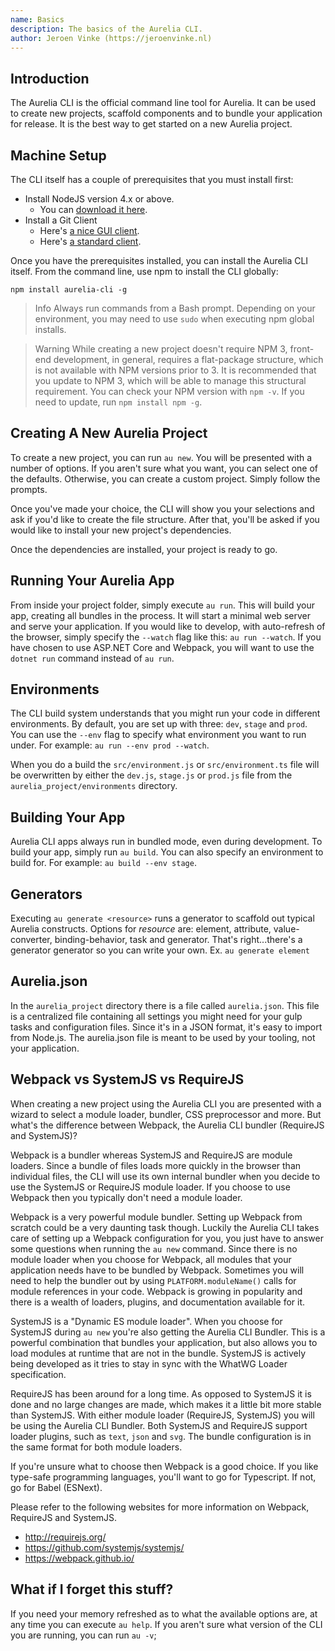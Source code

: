 ```yaml
---
name: Basics
description: The basics of the Aurelia CLI.
author: Jeroen Vinke (https://jeroenvinke.nl)
---
```


## Introduction

The Aurelia CLI is the official command line tool for Aurelia. It can be used to create new projects, scaffold components and to bundle your application for release. It is the best way to get started on a new Aurelia project.

## Machine Setup

The CLI itself has a couple of prerequisites that you must install first:

* Install NodeJS version 4.x or above.
    * You can [download it here](https://nodejs.org/en/).
* Install a Git Client
    * Here's [a nice GUI client](https://desktop.github.com).
    * Here's [a standard client](https://git-scm.com).

Once you have the prerequisites installed, you can install the Aurelia CLI itself. From the command line, use npm to install the CLI globally:

```
npm install aurelia-cli -g
```

> Info
> Always run commands from a Bash prompt. Depending on your environment, you may need to use `sudo` when executing npm global installs.

> Warning
> While creating a new project doesn't require NPM 3, front-end development, in general, requires a flat-package structure, which is not available with NPM versions prior to 3. It is recommended that you update to NPM 3, which will be able to manage this structural requirement. You can check your NPM version with `npm -v`. If you need to update, run `npm install npm -g`.

## Creating A New Aurelia Project

To create a new project, you can run `au new`. You will be presented with a number of options. If you aren't sure what you want, you can select one of the defaults. Otherwise, you can create a custom project. Simply follow the prompts.

Once you've made your choice, the CLI will show you your selections and ask if you'd like to create the file structure. After that, you'll be asked if you would like to install your new project's dependencies.

Once the dependencies are installed, your project is ready to go.


## Running Your Aurelia App

From inside your project folder, simply execute `au run`. This will build your app, creating all bundles in the process. It will start a minimal web server and serve your application. If you would like to develop, with auto-refresh of the browser, simply specify the `--watch` flag like this: `au run --watch`. If you have chosen to use ASP.NET Core and Webpack, you will want to use the `dotnet run` command instead of `au run`.

## Environments

The CLI build system understands that you might run your code in different environments. By default, you are set up with three: `dev`, `stage` and `prod`. You can use the `--env` flag to specify what environment you want to run under. For example: `au run --env prod --watch`.

When you do a build the `src/environment.js` or `src/environment.ts` file will be overwritten by either the `dev.js`, `stage.js` or `prod.js` file from the `aurelia_project/environments` directory.

## Building Your App

Aurelia CLI apps always run in bundled mode, even during development. To build your app, simply run `au build`. You can also specify an environment to build for. For example: `au build --env stage`.

## Generators

Executing `au generate <resource>` runs a generator to scaffold out typical Aurelia constructs. Options for *resource* are: element, attribute, value-converter, binding-behavior, task and generator. That's right...there's a generator generator so you can write your own. Ex. `au generate element`

## Aurelia.json
In the `aurelia_project` directory there is a file called `aurelia.json`. This file is a centralized file containing all settings you might need for your gulp tasks and configuration files. Since it's in a JSON format, it's easy to import from Node.js. The aurelia.json file is meant to be used by your tooling, not your application. 

## Webpack vs SystemJS vs RequireJS
When creating a new project using the Aurelia CLI you are presented with a wizard to select a module loader, bundler, CSS preprocessor and more. But what's the difference between Webpack, the Aurelia CLI bundler (RequireJS and SystemJS)?

Webpack is a bundler whereas SystemJS and RequireJS are module loaders. Since a bundle of files loads more quickly in the browser than individual files, the CLI will use its own internal bundler when you decide to use the SystemJS or RequireJS module loader. If you choose to use Webpack then you typically don't need a module loader.

Webpack is a very powerful module bundler. Setting up Webpack from scratch could be a very daunting task though. Luckily the Aurelia CLI takes care of setting up a Webpack configuration for you, you just have to answer some questions when running the `au new` command. Since there is no module loader when you choose for Webpack, all modules that your application needs have to be bundled by Webpack. Sometimes you will need to help the bundler out by using `PLATFORM.moduleName()` calls for module references in your code. Webpack is growing in popularity and there is a wealth of loaders, plugins, and documentation available for it.

SystemJS is a "Dynamic ES module loader". When you choose for SystemJS during `au new` you're also getting the Aurelia CLI Bundler. This is a powerful combination that bundles your application, but also allows you to load modules at runtime that are not in the bundle. SystemJS is actively being developed as it tries to stay in sync with the WhatWG Loader specification.

RequireJS has been around for a long time. As opposed to SystemJS it is done and no large changes are made, which makes it a little bit more stable than SystemJS. With either module loader (RequireJS, SystemJS) you will be using the Aurelia CLI Bundler. Both SystemJS and RequireJS support loader plugins, such as `text`, `json` and `svg`. The bundle configuration is in the same format for both module loaders.

If you're unsure what to choose then Webpack is a good choice. If you like type-safe programming languages, you'll want to go for Typescript. If not, go for Babel (ESNext).

Please refer to the following websites for more information on Webpack, RequireJS and SystemJS.
- http://requirejs.org/
- https://github.com/systemjs/systemjs/
- https://webpack.github.io/

## What if I forget this stuff?

If you need your memory refreshed as to what the available options are, at any time you can execute `au help`. If you aren't sure what version of the CLI you are running, you can run `au -v`;
